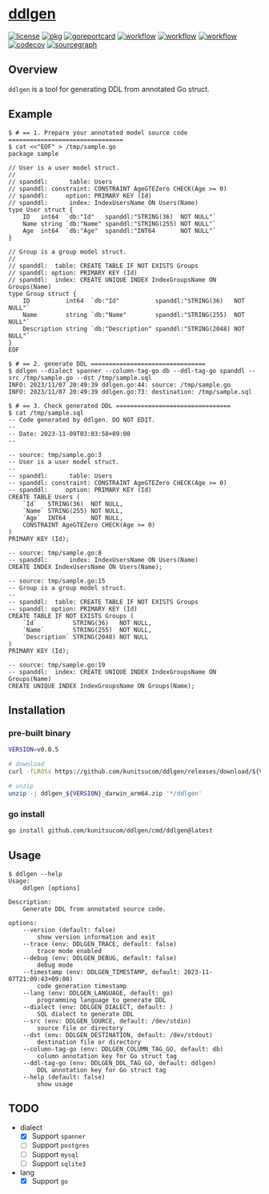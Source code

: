 # [ddlgen](https://github.com/kunitsucom/ddlgen)

[![license](https://img.shields.io/github/license/kunitsucom/ddlgen)](LICENSE)
[![pkg](https://pkg.go.dev/badge/github.com/kunitsucom/ddlgen)](https://pkg.go.dev/github.com/kunitsucom/ddlgen)
[![goreportcard](https://goreportcard.com/badge/github.com/kunitsucom/ddlgen)](https://goreportcard.com/report/github.com/kunitsucom/ddlgen)
[![workflow](https://github.com/kunitsucom/ddlgen/workflows/go-lint/badge.svg)](https://github.com/kunitsucom/ddlgen/tree/main)
[![workflow](https://github.com/kunitsucom/ddlgen/workflows/go-test/badge.svg)](https://github.com/kunitsucom/ddlgen/tree/main)
[![workflow](https://github.com/kunitsucom/ddlgen/workflows/go-vuln/badge.svg)](https://github.com/kunitsucom/ddlgen/tree/main)
[![codecov](https://codecov.io/gh/kunitsucom/ddlgen/graph/badge.svg?token=8Jtk2bpTe2)](https://codecov.io/gh/kunitsucom/ddlgen)
[![sourcegraph](https://sourcegraph.com/github.com/kunitsucom/ddlgen/-/badge.svg)](https://sourcegraph.com/github.com/kunitsucom/ddlgen)

## Overview

`ddlgen` is a tool for generating DDL from annotated Go struct.

## Example

```console
$ # == 1. Prepare your annotated model source code ================================
$ cat <<"EOF" > /tmp/sample.go
package sample

// User is a user model struct.
//
// spanddl:      table: Users
// spanddl: constraint: CONSTRAINT AgeGTEZero CHECK(Age >= 0)
// spanddl:     option: PRIMARY KEY (Id)
// spanddl:      index: IndexUsersName ON Users(Name)
type User struct {
    ID   int64  `db:"Id"   spanddl:"STRING(36)  NOT NULL"`
    Name string `db:"Name" spanddl:"STRING(255) NOT NULL"`
    Age  int64  `db:"Age"  spanddl:"INT64       NOT NULL"`
}

// Group is a group model struct.
//
// spanddl:  table: CREATE TABLE IF NOT EXISTS Groups
// spanddl: option: PRIMARY KEY (Id)
// spanddl:  index: CREATE UNIQUE INDEX IndexGroupsName ON Groups(Name)
type Group struct {
    ID          int64  `db:"Id"          spanddl:"STRING(36)   NOT NULL"`
    Name        string `db:"Name"        spanddl:"STRING(255)  NOT NULL"`
    Description string `db:"Description" spanddl:"STRING(2048) NOT NULL"`
}
EOF

$ # == 2. generate DDL ================================
$ ddlgen --dialect spanner --column-tag-go db --ddl-tag-go spanddl --src /tmp/sample.go --dst /tmp/sample.sql
INFO: 2023/11/07 20:49:39 ddlgen.go:44: source: /tmp/sample.go
INFO: 2023/11/07 20:49:39 ddlgen.go:73: destination: /tmp/sample.sql

$ # == 3. Check generated DDL ================================
$ cat /tmp/sample.sql
-- Code generated by ddlgen. DO NOT EDIT.
--
-- Date: 2023-11-09T03:03:58+09:00
--

-- source: tmp/sample.go:3
-- User is a user model struct.
--
-- spanddl:      table: Users
-- spanddl: constraint: CONSTRAINT AgeGTEZero CHECK(Age >= 0)
-- spanddl:     option: PRIMARY KEY (Id)
CREATE TABLE Users (
    `Id`   STRING(36)  NOT NULL,
    `Name` STRING(255) NOT NULL,
    `Age`  INT64       NOT NULL,
    CONSTRAINT AgeGTEZero CHECK(Age >= 0)
)
PRIMARY KEY (Id);

-- source: tmp/sample.go:8
-- spanddl:      index: IndexUsersName ON Users(Name)
CREATE INDEX IndexUsersName ON Users(Name);

-- source: tmp/sample.go:15
-- Group is a group model struct.
--
-- spanddl:  table: CREATE TABLE IF NOT EXISTS Groups
-- spanddl: option: PRIMARY KEY (Id)
CREATE TABLE IF NOT EXISTS Groups (
    `Id`          STRING(36)   NOT NULL,
    `Name`        STRING(255)  NOT NULL,
    `Description` STRING(2048) NOT NULL
)
PRIMARY KEY (Id);

-- source: tmp/sample.go:19
-- spanddl:  index: CREATE UNIQUE INDEX IndexGroupsName ON Groups(Name)
CREATE UNIQUE INDEX IndexGroupsName ON Groups(Name);
```

## Installation

### pre-built binary

```bash
VERSION=v0.0.5

# download
curl -fLROSs https://github.com/kunitsucom/ddlgen/releases/download/${VERSION}/ddlgen_${VERSION}_darwin_arm64.zip

# unzip
unzip -j ddlgen_${VERSION}_darwin_arm64.zip '*/ddlgen'
```

### go install

```bash
go install github.com/kunitsucom/ddlgen/cmd/ddlgen@latest
```

## Usage

```console
$ ddlgen --help
Usage:
    ddlgen [options]

Description:
    Generate DDL from annotated source code.

options:
    --version (default: false)
        show version information and exit
    --trace (env: DDLGEN_TRACE, default: false)
        trace mode enabled
    --debug (env: DDLGEN_DEBUG, default: false)
        debug mode
    --timestamp (env: DDLGEN_TIMESTAMP, default: 2023-11-07T21:09:43+09:00)
        code generation timestamp
    --lang (env: DDLGEN_LANGUAGE, default: go)
        programming language to generate DDL
    --dialect (env: DDLGEN_DIALECT, default: )
        SQL dialect to generate DDL
    --src (env: DDLGEN_SOURCE, default: /dev/stdin)
        source file or directory
    --dst (env: DDLGEN_DESTINATION, default: /dev/stdout)
        destination file or directory
    --column-tag-go (env: DDLGEN_COLUMN_TAG_GO, default: db)
        column annotation key for Go struct tag
    --ddl-tag-go (env: DDLGEN_DDL_TAG_GO, default: ddlgen)
        DDL annotation key for Go struct tag
    --help (default: false)
        show usage
```

## TODO

- dialect
  - [x] Support `spanner`
  - [ ] Support `postgres`
  - [ ] Support `mysql`
  - [ ] Support `sqlite3`
- lang
  - [x] Support `go`
